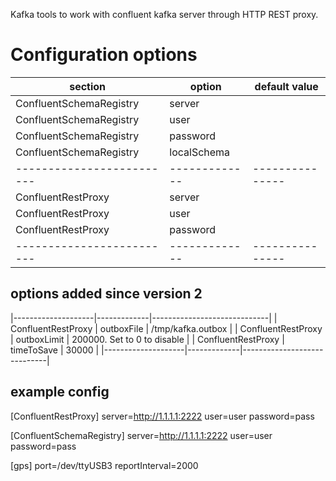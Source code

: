 Kafka tools to work with confluent kafka server through HTTP REST proxy. 

# Configuration options


| section                 | option      | default value |
|-------------------------|-------------|---------------|
| ConfluentSchemaRegistry | server      |               |
| ConfluentSchemaRegistry | user        |               |
| ConfluentSchemaRegistry | password    |               |
| ConfluentSchemaRegistry | localSchema |               |
|-------------------------|-------------|---------------|
| ConfluentRestProxy      | server      |               |
| ConfluentRestProxy      | user        |               |
| ConfluentRestProxy      | password    |               |
|-------------------------|-------------|---------------|


## options added since version 2
|--------------------|-------------|-----------------------------|
| ConfluentRestProxy | outboxFile  | /tmp/kafka.outbox           |
| ConfluentRestProxy | outboxLimit | 200000. Set to 0 to disable |
| ConfluentRestProxy | timeToSave  | 30000                       |
|--------------------|-------------|-----------------------------|


## example config

[ConfluentRestProxy]
server=http://1.1.1.1:2222
user=user
password=pass


[ConfluentSchemaRegistry]
server=http://1.1.1.1:2222
user=user
password=pass

[gps]
port=/dev/ttyUSB3
reportInterval=2000

